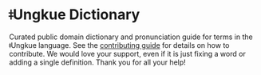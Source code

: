 
# ǂUngkue Dictionary

Curated public domain dictionary and pronunciation guide for terms in the ǂUngkue language. See the [contributing guide](https://github.com/drumworkteam/term/blob/make/.github/contributing.md) for details on how to contribute. We would love your support, even if it is just fixing a word or adding a single definition. Thank you for all your help!